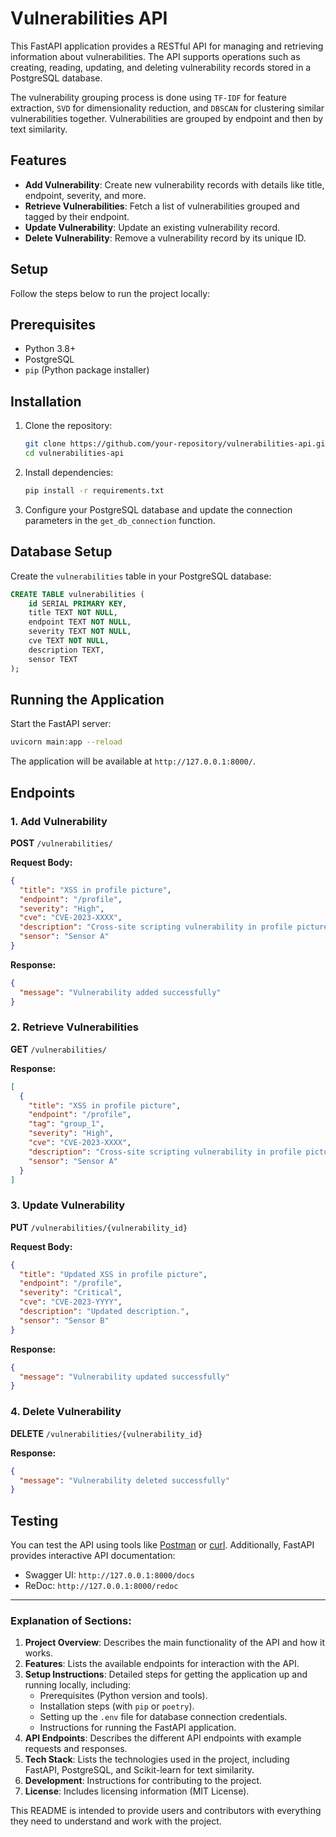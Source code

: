 # Vulnerabilities API

This FastAPI application provides a RESTful API for managing and retrieving information about vulnerabilities. The API supports operations such as creating, reading, updating, and deleting vulnerability records stored in a PostgreSQL database.

The vulnerability grouping process is done using `TF-IDF` for feature extraction, `SVD` for dimensionality reduction, and `DBSCAN` for clustering similar vulnerabilities together. Vulnerabilities are grouped by endpoint and then by text similarity.

## Features

- **Add Vulnerability**: Create new vulnerability records with details like title, endpoint, severity, and more.
- **Retrieve Vulnerabilities**: Fetch a list of vulnerabilities grouped and tagged by their endpoint.
- **Update Vulnerability**: Update an existing vulnerability record.
- **Delete Vulnerability**: Remove a vulnerability record by its unique ID.


## Setup

Follow the steps below to run the project locally:

## Prerequisites

- Python 3.8+
- PostgreSQL
- `pip` (Python package installer)

## Installation

1. Clone the repository:
   ```bash
   git clone https://github.com/your-repository/vulnerabilities-api.git
   cd vulnerabilities-api
   ```

2. Install dependencies:
   ```bash
   pip install -r requirements.txt
   ```

3. Configure your PostgreSQL database and update the connection parameters in the `get_db_connection` function.

## Database Setup

Create the `vulnerabilities` table in your PostgreSQL database:

```sql
CREATE TABLE vulnerabilities (
    id SERIAL PRIMARY KEY,
    title TEXT NOT NULL,
    endpoint TEXT NOT NULL,
    severity TEXT NOT NULL,
    cve TEXT NOT NULL,
    description TEXT,
    sensor TEXT
);
```

## Running the Application

Start the FastAPI server:

```bash
uvicorn main:app --reload
```

The application will be available at `http://127.0.0.1:8000/`.

## Endpoints

### 1. Add Vulnerability
**POST** `/vulnerabilities/`

**Request Body:**
```json
{
  "title": "XSS in profile picture",
  "endpoint": "/profile",
  "severity": "High",
  "cve": "CVE-2023-XXXX",
  "description": "Cross-site scripting vulnerability in profile picture upload.",
  "sensor": "Sensor A"
}
```

**Response:**
```json
{
  "message": "Vulnerability added successfully"
}
```

### 2. Retrieve Vulnerabilities
**GET** `/vulnerabilities/`

**Response:**
```json
[
  {
    "title": "XSS in profile picture",
    "endpoint": "/profile",
    "tag": "group_1",
    "severity": "High",
    "cve": "CVE-2023-XXXX",
    "description": "Cross-site scripting vulnerability in profile picture upload.",
    "sensor": "Sensor A"
  }
]
```

### 3. Update Vulnerability
**PUT** `/vulnerabilities/{vulnerability_id}`

**Request Body:**
```json
{
  "title": "Updated XSS in profile picture",
  "endpoint": "/profile",
  "severity": "Critical",
  "cve": "CVE-2023-YYYY",
  "description": "Updated description.",
  "sensor": "Sensor B"
}
```

**Response:**
```json
{
  "message": "Vulnerability updated successfully"
}
```

### 4. Delete Vulnerability
**DELETE** `/vulnerabilities/{vulnerability_id}`

**Response:**
```json
{
  "message": "Vulnerability deleted successfully"
}
```

## Testing

You can test the API using tools like [Postman](https://www.postman.com/) or [curl](https://curl.se/). Additionally, FastAPI provides interactive API documentation:


- Swagger UI: `http://127.0.0.1:8000/docs`
- ReDoc: `http://127.0.0.1:8000/redoc`








---

### **Explanation of Sections**:

1. **Project Overview**: Describes the main functionality of the API and how it works.
2. **Features**: Lists the available endpoints for interaction with the API.
3. **Setup Instructions**: Detailed steps for getting the application up and running locally, including:
   - Prerequisites (Python version and tools).
   - Installation steps (with `pip` or `poetry`).
   - Setting up the `.env` file for database connection credentials.
   - Instructions for running the FastAPI application.
4. **API Endpoints**: Describes the different API endpoints with example requests and responses.
5. **Tech Stack**: Lists the technologies used in the project, including FastAPI, PostgreSQL, and Scikit-learn for text similarity.
6. **Development**: Instructions for contributing to the project.
7. **License**: Includes licensing information (MIT License).

This README is intended to provide users and contributors with everything they need to understand and work with the project.



